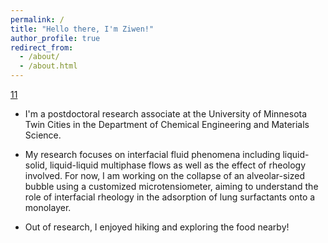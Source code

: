 ```yaml
---
permalink: /
title: "Hello there, I'm Ziwen!"
author_profile: true
redirect_from: 
  - /about/
  - /about.html
---
```



[11](/images/Contact_bouncing.png)
* I'm a postdoctoral research associate at the University of Minnesota Twin Cities in the Department of Chemical Engineering and Materials Science.

* My research focuses on interfacial fluid phenomena including liquid-solid, liquid-liquid multiphase flows as well as the effect of rheology involved. For now, I am working on the collapse of an alveolar-sized bubble using a customized microtensiometer, aiming to understand the role of interfacial rheology in the adsorption of lung surfactants onto a monolayer.

* Out of research, I enjoyed hiking and exploring the food nearby!

